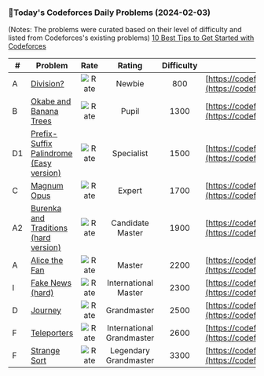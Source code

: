 ### 🌟Today's Codeforces Daily Problems (2024-02-03)
(Notes: The problems were curated based on their level of difficulty and listed from Codeforces's existing problems)
[10 Best Tips to Get Started with Codeforces](https://github.com/ika9810/Codeforces-Daily-Problems/blob/main/10%20Best%20Tips%20to%20Get%20Started%20with%20Codeforces.md)

| # | Problem | Rate| Rating | Difficulty | Contest |
|---| ----- | :--------: | :----------: | :----------: | ---------- |
|A|[Division?](https://codeforces.com/contest/1669/problem/A)|![Rate](https://img.shields.io/badge/Newbie-800-lightgrey)|Newbie|800|[https://codeforces.com/contest/1669](https://codeforces.com/contest/1669)|
|B|[Okabe and Banana Trees](https://codeforces.com/contest/821/problem/B)|![Rate](https://img.shields.io/badge/Pupil-1300-brightgreen)|Pupil|1300|[https://codeforces.com/contest/821](https://codeforces.com/contest/821)|
|D1|[Prefix-Suffix Palindrome (Easy version)](https://codeforces.com/contest/1326/problem/D1)|![Rate](https://img.shields.io/badge/Specialist-1500-9cf)|Specialist|1500|[https://codeforces.com/contest/1326](https://codeforces.com/contest/1326)|
|C|[Magnum Opus](https://codeforces.com/contest/409/problem/C)|![Rate](https://img.shields.io/badge/Expert-1700-blue)|Expert|1700|[https://codeforces.com/contest/409](https://codeforces.com/contest/409)|
|A2|[Burenka and Traditions (hard version)](https://codeforces.com/contest/1718/problem/A2)|![Rate](https://img.shields.io/badge/Candidate%20Master-1900-blueviolet)|Candidate Master|1900|[https://codeforces.com/contest/1718](https://codeforces.com/contest/1718)|
|A|[Alice the Fan](https://codeforces.com/contest/1089/problem/A)|![Rate](https://img.shields.io/badge/Master-2200-orange)|Master|2200|[https://codeforces.com/contest/1089](https://codeforces.com/contest/1089)|
|I|[Fake News (hard)](https://codeforces.com/contest/802/problem/I)|![Rate](https://img.shields.io/badge/International%20Master-2300-orange)|International Master|2300|[https://codeforces.com/contest/802](https://codeforces.com/contest/802)|
|D|[Journey](https://codeforces.com/contest/57/problem/D)|![Rate](https://img.shields.io/badge/Grandmaster-2500-red)|Grandmaster|2500|[https://codeforces.com/contest/57](https://codeforces.com/contest/57)|
|F|[Teleporters](https://codeforces.com/contest/1661/problem/F)|![Rate](https://img.shields.io/badge/International%20Grandmaster-2600-red)|International Grandmaster|2600|[https://codeforces.com/contest/1661](https://codeforces.com/contest/1661)|
|F|[Strange Sort](https://codeforces.com/contest/1558/problem/F)|![Rate](https://img.shields.io/badge/Legendary%20Grandmaster-3300-red)|Legendary Grandmaster|3300|[https://codeforces.com/contest/1558](https://codeforces.com/contest/1558)|
